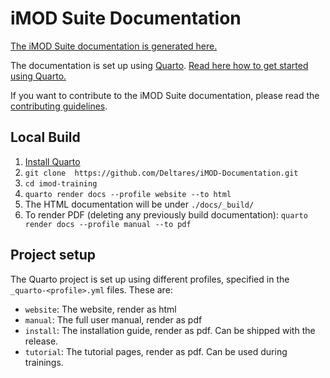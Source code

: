 # iMOD Suite Documentation

[The iMOD Suite documentation is generated here.](https://deltares.github.io/iMOD-Training)

The documentation is set up using [Quarto](https://quarto.org/). 
[Read here how to get started using Quarto.](https://quarto.org/docs/get-started/)

If you want to contribute to the iMOD Suite documentation,
please read the [contributing guidelines](CONTRIBUTING.md).

## Local Build

1. [Install Quarto](https://quarto.org/docs/get-started/)
2. `git clone  https://github.com/Deltares/iMOD-Documentation.git`
3. `cd imod-training`
4. `quarto render docs --profile website --to html`
5. The HTML documentation will be under `./docs/_build/`
6. To render PDF (deleting any previously build documentation): 
    `quarto render docs --profile manual --to pdf`

## Project setup

The Quarto project is set up using different profiles, specified in the
`_quarto-<profile>.yml` files. These are:

- `website`: The website, render as html
- `manual`: The full user manual, render as pdf
- `install`: The installation guide, render as pdf. Can be shipped with the release.
- `tutorial`: The tutorial pages, render as pdf. Can be used during trainings.
